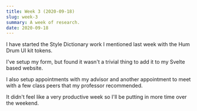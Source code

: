 ```yaml
---
title: Week 3 (2020-09-18)
slug: week-3
summary: A week of research.
date: 2020-09-18
---
```


I have started the Style Dictionary work I mentioned last week with the Hum Drum UI kit tokens.

I've setup my form, but found it wasn't a trivial thing to add it to my Svelte based website.

I also setup appointments with my advisor and another appointment to meet with a few class peers that my professor recommended.

It didn't feel like a very productive week so I'll be putting in more time over the weekend.
